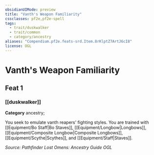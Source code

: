 ```yaml
---
obsidianUIMode: preview
title: "Vanth's Weapon Familiarity"
cssclasses: pf2e,pf2e-spell
tags:
  - trait/duskwalker
  - trait/common
  - category/ancestry
aliases: "Compendium.pf2e.feats-srd.Item.8rKlptZ7ArtJ6cI8"
license: OGL
---
```

# Vanth's Weapon Familiarity
## Feat 1
### [[duskwalker]]

**Category** ancestry; 




You seek to emulate vanth reapers' fighting styles. You are trained with [[Equipment/Bo Staff|Bo Staves]], [[Equipment/Longbow|Longbows]], [[Equipment/Composite Longbow|Composite Longbows]], [[Equipment/Scythe|Scythes]], and [[Equipment/Staff|Staves]].

*Source: Pathfinder Lost Omens: Ancestry Guide*
*OGL*